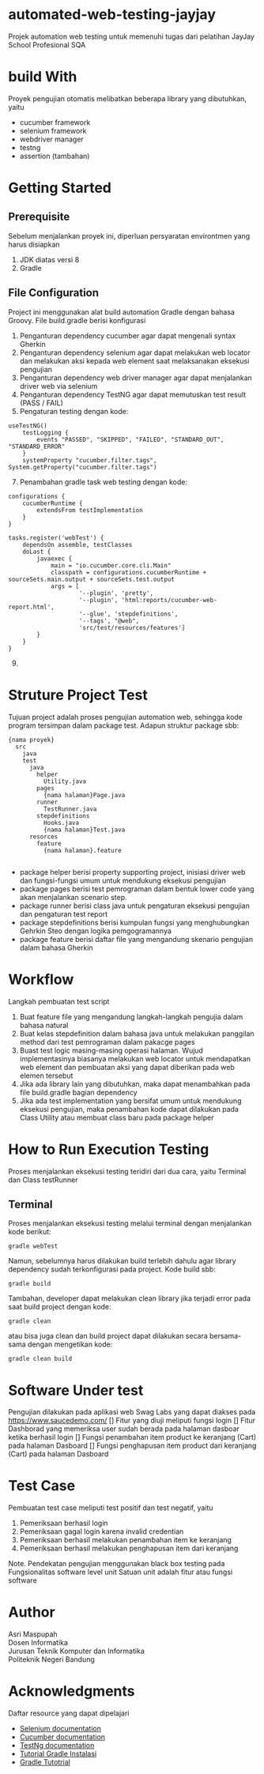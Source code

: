 # automated-web-testing-jayjay
Projek automation web testing untuk memenuhi tugas dari pelatihan JayJay School Profesional SQA

# build With
Proyek pengujian otomatis melibatkan beberapa library yang dibutuhkan, yaitu
- cucumber framework
- selenium framework
- webdriver manager
- testng
- assertion (tambahan)

# Getting Started

## Prerequisite
Sebelum menjalankan proyek ini, diperluan persyaratan environtmen yang harus disiapkan
1. JDK diatas versi 8
2. Gradle 

## File Configuration
Project ini menggunakan alat build automation Gradle dengan bahasa Groovy. File build.gradle berisi konfigurasi
1. Penganturan dependency cucumber agar dapat mengenali syntax Gherkin
2. Penganturan dependency selenium agar dapat melakukan web locator dan melakukan aksi kepada web element saat melaksanakan eksekusi pengujian
3. Penganturan dependency web driver manager agar dapat menjalankan driver web via selenium
4. Penganturan dependency TestNG agar dapat memutuskan test result (PASS / FAIL)
5. Pengaturan testing dengan kode:
```
useTestNG()
    testLogging {
        events "PASSED", "SKIPPED", "FAILED", "STANDARD_OUT", "STANDARD_ERROR"
    }
    systemProperty "cucumber.filter.tags", System.getProperty("cucumber.filter.tags")
```
7. Penambahan gradle task web testing dengan kode:
```
configurations {
    cucumberRuntime {
        extendsFrom testImplementation
    }
}

tasks.register('webTest') {
    dependsOn assemble, testClasses
    doLast {
        javaexec {
            main = "io.cucumber.core.cli.Main"
            classpath = configurations.cucumberRuntime + sourceSets.main.output + sourceSets.test.output
            args = [
                    '--plugin', 'pretty',
                    '--plugin', 'html:reports/cucumber-web-report.html',
                    '--glue', 'stepdefinitions',
                    '--tags', "@web",
                    'src/test/resources/features']
        }
    }
}
```   
9. 

# Struture Project Test
Tujuan project adalah proses pengujian automation web, sehingga kode program tersimpan dalam package test. Adapun struktur package sbb:
```
{nama proyek}
  src
    java
    test
      java
        helper
          Utility.java
        pages
          {nama halaman}Page.java
        runner
          TestRunner.java
        stepdefinitions
          Hooks.java
          {nama halaman}Test.java
      resorces
        feature
          {nama halaman}.feature
    
```
- package helper berisi property supporting project, inisiasi driver web dan fungsi-fungsi umum untuk mendukung eksekusi pengujian
- package pages berisi test pemrograman dalam bentuk lower code yang akan menjalankan scenario step. 
- package runner berisi class java untuk pengaturan eksekusi pengujian dan pengaturan test report
- package stepdefinitions berisi kumpulan fungsi yang menghubungkan Gehrkin Steo dengan logika pemgogramannya
- package feature berisi daftar file yang mengandung skenario pengujian dalam bahasa Gherkin
  
# Workflow
Langkah pembuatan test script
1. Buat feature file yang mengandung langkah-langkah pengujia dalam bahasa natural
2. Buat kelas stepdefinition dalam bahasa java untuk melakukan panggilan method dari test pemrograman dalam pakacge pages
3. Buast test logic masing-masing operasi halaman. Wujud implementasinya biasanya melakukan web locator untuk mendapatkan web element dan pembuatan aksi yang dapat diberikan pada web elemen tersebut
4. Jika ada library lain yang dibutuhkan, maka dapat menambahkan pada file build.gradle bagian dependency
5. Jika ada test implementation yang bersifat umum untuk mendukung eksekusi pengujian, maka penambahan kode dapat dilakukan pada Class Utility atau membuat class baru pada package helper 

# How to Run Execution Testing
Proses menjalankan eksekusi testing teridiri dari dua cara, yaitu Terminal dan Class testRunner

## Terminal
Proses menjalankan eksekusi testing melalui terminal dengan menjalankan kode berikut:
```
gradle webTest
```
Namun, sebelumnya harus dilakukan build terlebih dahulu agar library dependency sudah terkonfigurasi pada project. Kode build sbb:
```
gradle build
```
Tambahan, developer dapat melakukan clean library jika terjadi error pada saat build project dengan kode:
```
gradle clean
```
atau bisa juga clean dan build project dapat dilakukan secara bersama-sama dengan mengetikan kode:
```
gradle clean build
```

# Software Under test
Pengujian dilakukan pada aplikasi web Swag Labs yang dapat diakses pada https://www.saucedemo.com/
[] Fitur yang diuji meliputi fungsi login
[] Fitur Dashborad yang memeriksa user sudah berada pada halaman dasboar ketika berhasil login
[] Fungsi penambahan item product ke keranjang (Cart) pada halaman Dasboard
[] Fungsi penghapusan item product dari keranjang (Cart) pada halaman Dasboard

# Test Case
Pembuatan test case meliputi test positif dan test negatif, yaitu
1. Pemeriksaan berhasil login
2. Pemeriksaan gagal login karena invalid credentian
3. Pemeriksaan berhasil melakukan penambahan item ke keranjang
4. Pemeriksaan berhasil melakukan penghapusan item dari keranjang

Note. Pendekatan pengujian menggunakan black box testing pada Fungsionalitas software level unit
Satuan unit adalah fitur atau fungsi software

# Author
Asri Maspupah</br>
Dosen Informatika</br>
Jurusan Teknik Komputer dan Informatika</br>
Politeknik Negeri Bandung</br>

# Acknowledgments
Daftar resource yang dapat dipelajari
- <a href="https://www.selenium.dev/documentation/">Selenium documentation</a>
- <a href="https://cucumber.io/docs/cucumber/">Cucumber documentation</a>
- <a href="https://www.javadoc.io/doc/org.testng/testng/6.8.17/org/testng/Assert.html">TestNg documentation</a>
- <a href="https://gradle.org/install/">Tutorial Gradle Instalasi</a>
- <a href="https://www.youtube.com/playlist?list=PL-CtdCApEFH8yGJzfU_gners0ybO4MlrV">Gradle Tutotrial</a>


